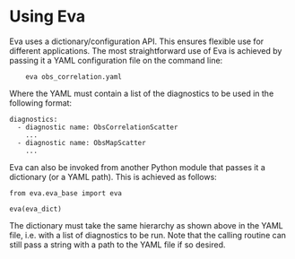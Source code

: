 # Using Eva

Eva uses a dictionary/configuration API. This ensures flexible use for different applications. The
most straightforward use of Eva is achieved by passing it a YAML configuration file on the command
line:

```
	eva obs_correlation.yaml
```

Where the YAML must contain a list of the diagnostics to be used in the following format:

```
diagnostics:
  - diagnostic name: ObsCorrelationScatter
    ...
  - diagnostic name: ObsMapScatter
    ...
```

Eva can also be invoked from another Python module that passes it a dictionary (or a YAML path).
This is achieved as follows:

```
from eva.eva_base import eva

eva(eva_dict)
```

The dictionary must take the same hierarchy as shown above in the YAML file, i.e. with a list of
diagnostics to be run. Note that the calling routine can still pass a string with a path to the YAML
file if so desired.
